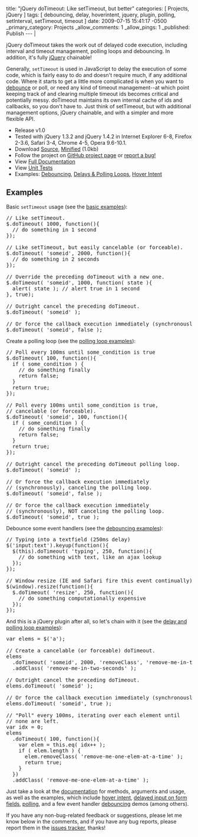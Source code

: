title: "jQuery doTimeout: Like setTimeout, but better"
categories: [ Projects, jQuery ]
tags: [ debouncing, delay, hoverintent, jquery, plugin, polling, setInterval, setTimeout, timeout ]
date: 2009-07-15 15:41:17 -0500
_primary_category: Projects
_allow_comments: 1
_allow_pings: 1
_published: Publish
--- |

jQuery doTimeout takes the work out of delayed code execution, including interval and timeout management, polling loops and debouncing. In addition, it's fully [jQuery](http://jquery.com/) chainable!

<!--MORE-->

Generally, `setTimeout` is used in JavaScript to delay the execution of some code, which is fairly easy to do and doesn't require much, if any additional code. Where it starts to get a little more complicated is when you want to [debounce][debounce] or poll, or need any kind of timeout management--at which point keeping track of and clearing multiple timeout ids becomes critical and potentially messy. doTimeout maintains its own internal cache of ids and callbacks, so you don't have to. Just think of setTimeout, but with additional management options, jQuery chainable, and with a simpler and more flexible API.

 * Release v1.0
 * Tested with jQuery 1.3.2 and jQuery 1.4.2 in Internet Explorer 6-8, Firefox 2-3.6, Safari 3-4, Chrome 4-5, Opera 9.6-10.1.
 * Download [Source][src], [Minified][src-min] (1.0kb)
 * Follow the project on [GitHub project page][github] or [report a bug!][issues]
 * View [Full Documentation][docs]
 * View [Unit Tests][unit]
 * Examples: [Debouncing][ex-debouncing], [Delays & Polling Loops][ex-delay-poll], [Hover Intent][ex-hoverintent]

  [github]: http://github.com/cowboy/jquery-dotimeout
  [issues]: http://github.com/cowboy/jquery-dotimeout/issues
  [src]: http://github.com/cowboy/jquery-dotimeout/raw/v1.0/jquery.ba-dotimeout.js
  [src-min]: http://github.com/cowboy/jquery-dotimeout/raw/v1.0/jquery.ba-dotimeout.min.js
  
  [docs]: http://benalman.com/code/projects/jquery-dotimeout/docs/
  
  [ex-debouncing]: http://benalman.com/code/projects/jquery-dotimeout/examples/debouncing/
  [ex-delay-poll]: http://benalman.com/code/projects/jquery-dotimeout/examples/delay-poll/
  [ex-hoverintent]: http://benalman.com/code/projects/jquery-dotimeout/examples/hoverintent/
  
  [unit]: http://benalman.com/code/projects/jquery-dotimeout/unit/
  
  [debounce]: http://unscriptable.com/index.php/2009/03/20/debouncing-javascript-methods/

## Examples ##

Basic `setTimeout` usage (see the [basic examples][ex-delay-poll]):

<pre class="brush:js">
// Like setTimeout.
$.doTimeout( 1000, function(){
  // do something in 1 second
});

// Like setTimeout, but easily cancelable (or forceable).
$.doTimeout( 'someid', 2000, function(){
  // do something in 2 seconds
});

// Override the preceding doTimeout with a new one.
$.doTimeout( 'someid', 1000, function( state ){
  alert( state ); // alert true in 1 second
}, true);

// Outright cancel the preceding doTimeout.
$.doTimeout( 'someid' );

// Or force the callback execution immediately (synchronously).
$.doTimeout( 'someid', false );
</pre>

Create a polling loop (see the [polling loop examples][ex-delay-poll]):

<pre class="brush:js">
// Poll every 100ms until some_condition is true
$.doTimeout( 100, function(){
  if ( some_condition ) {
    // do something finally
    return false;
  }
  return true;
});

// Poll every 100ms until some_condition is true,
// cancelable (or forceable).
$.doTimeout( 'someid', 100, function(){
  if ( some_condition ) {
    // do something finally
    return false;
  }
  return true;
});

// Outright cancel the preceding doTimeout polling loop.
$.doTimeout( 'someid' );

// Or force the callback execution immediately
// (synchronously), canceling the polling loop.
$.doTimeout( 'someid', false );

// Or force the callback execution immediately
// (synchronously), NOT canceling the polling loop.
$.doTimeout( 'someid', true );
</pre>

Debounce some event handlers (see the [debouncing examples][ex-debouncing]):

<pre class="brush:js">
// Typing into a textfield (250ms delay)
$('input:text').keyup(function(){
  $(this).doTimeout( 'typing', 250, function(){
    // do something with text, like an ajax lookup
  });
});

// Window resize (IE and Safari fire this event continually)
$(window).resize(function(){
  $.doTimeout( 'resize', 250, function(){
    // do something computationally expensive
  });
});
</pre>

And this is a jQuery plugin after all, so let's chain with it (see the [delay and polling loop examples][ex-delay-poll]):

<pre class="brush:js">
var elems = $('a');

// Create a cancelable (or forceable) doTimeout.
elems
  .doTimeout( 'someid', 2000, 'removeClass', 'remove-me-in-two-seconds' )
  .addClass( 'remove-me-in-two-seconds' );

// Outright cancel the preceding doTimeout.
elems.doTimeout( 'someid' );

// Or force the callback execution immediately (synchronously).
elems.doTimeout( 'someid', true );

// "Poll" every 100ms, iterating over each element until
// none are left.
var idx = 0;
elems
  .doTimeout( 100, function(){
    var elem = this.eq( idx++ );
    if ( elem.length ) {
      elem.removeClass( 'remove-me-one-elem-at-a-time' );
      return true;
    }
  })
  .addClass( 'remove-me-one-elem-at-a-time' );
</pre>

Just take a look at the [documentation][docs] for methods, arguments and
usage, as well as the examples, which include [hover intent][ex-hoverintent], [delayed
input on form fields][ex-debouncing], [polling][ex-delay-poll], and a few event handler [debouncing][ex-debouncing] demos (among others).

If you have any non-bug-related feedback or suggestions, please let me know below in the comments, and if you have any bug reports, please report them in the [issues tracker][issues], thanks!


